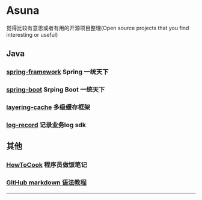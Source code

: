 # Asuna
觉得比较有意思或者有用的开源项目整理(Open source projects that you find interesting or useful)



## Java

### [spring-framework](https://github.com/spring-projects/spring-framework) Spring 一统天下

### [spring-boot](https://github.com/spring-projects/spring-boot) Srping Boot 一统天下

### [layering-cache](https://github.com/xiaolyuh/layering-cache) 多级缓存框架

### [log-record](https://github.com/qqxx6661/logRecord) 记录业务log sdk



## 其他

### [HowToCook](https://github.com/Anduin2017/HowToCook) 程序员做饭笔记

### [GitHub markdown 语法教程](https://github.com/guodongxiaren/README)

---